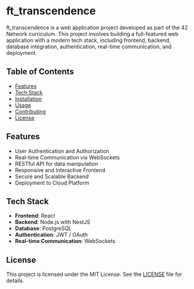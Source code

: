 # ft_transcendence

ft_transcendence is a web application project developed as part of the 42 Network curriculum. This project involves building a full-featured web application with a modern tech stack, including frontend, backend, database integration, authentication, real-time communication, and deployment.

## Table of Contents

- [Features](#features)
- [Tech Stack](#tech-stack)
- [Installation](#installation)
- [Usage](#usage)
- [Contributing](#contributing)
- [License](#license)

## Features

- User Authentication and Authorization
- Real-time Communication via WebSockets
- RESTful API for data manipulation
- Responsive and Interactive Frontend
- Secure and Scalable Backend
- Deployment to Cloud Platform

## Tech Stack

- **Frontend**: React
- **Backend**: Node.js with NestJS
- **Database**: PostgreSQL
- **Authentication**: JWT / OAuth
- **Real-time Communication**: WebSockets


## License

This project is licensed under the MIT License. See the [LICENSE](LICENSE) file for details.
